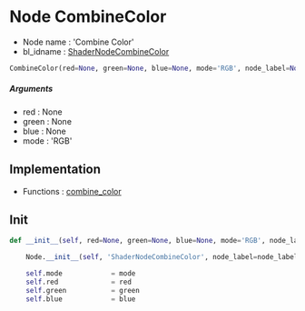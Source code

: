 # Node CombineColor

- Node name : 'Combine Color'
- bl_idname : [ShaderNodeCombineColor](https://docs.blender.org/api/current/bpy.types.ShaderNodeCombineColor.html)


``` python
CombineColor(red=None, green=None, blue=None, mode='RGB', node_label=None, node_color=None)
```
##### Arguments

- red : None
- green : None
- blue : None
- mode : 'RGB'

## Implementation

- Functions : [combine_color](/docs/Shader/ShaderTree.md#combine_color)

## Init

``` python
def __init__(self, red=None, green=None, blue=None, mode='RGB', node_label=None, node_color=None):

    Node.__init__(self, 'ShaderNodeCombineColor', node_label=node_label, node_color=node_color)

    self.mode            = mode
    self.red             = red
    self.green           = green
    self.blue            = blue
```
